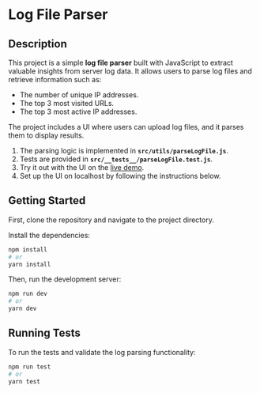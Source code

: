 # Log File Parser

## Description
This project is a simple **log file parser** built with JavaScript to extract valuable insights from server log data. It allows users to parse log files and retrieve information such as:
- The number of unique IP addresses.
- The top 3 most visited URLs.
- The top 3 most active IP addresses.

The project includes a UI where users can upload log files, and it parses them to display results.

1. The parsing logic is implemented in **`src/utils/parseLogFile.js`**.
2. Tests are provided in **`src/__tests__/parseLogFile.test.js`**.
3. Try it out with the UI on the [live demo](https://log-parser-app-nu.vercel.app/).
4. Set up the UI on localhost by following the instructions below.

## Getting Started

First, clone the repository and navigate to the project directory.

Install the dependencies:

```bash
npm install
# or
yarn install
```
Then, run the development server:

```bash
npm run dev
# or
yarn dev
```

## Running Tests

To run the tests and validate the log parsing functionality:

```bash
npm run test
# or
yarn test
```
